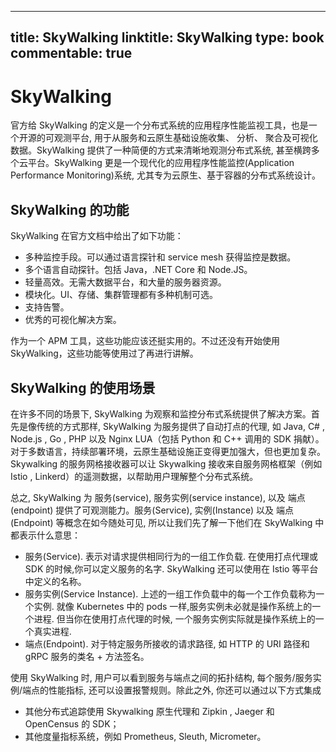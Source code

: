 
---
title: SkyWalking
linktitle: SkyWalking
type: book
commentable: true
---

# SkyWalking

官方给 SkyWalking 的定义是一个分布式系统的应用程序性能监视工具，也是一个开源的可观测平台, 用于从服务和云原生基础设施收集、 分析、 聚合及可视化数据。SkyWalking 提供了一种简便的方式来清晰地观测分布式系统, 甚至横跨多个云平台。SkyWalking 更是一个现代化的应用程序性能监控(Application Performance Monitoring)系统, 尤其专为云原生、基于容器的分布式系统设计。

## SkyWalking 的功能

SkyWalking 在官方文档中给出了如下功能：

- 多种监控手段。可以通过语言探针和 service mesh 获得监控是数据。
- 多个语言自动探针。包括 Java，.NET Core 和 Node.JS。
- 轻量高效。无需大数据平台，和大量的服务器资源。
- 模块化。UI、存储、集群管理都有多种机制可选。
- 支持告警。
- 优秀的可视化解决方案。

作为一个 APM 工具，这些功能应该还挺实用的。不过还没有开始使用 SkyWalking，这些功能等使用过了再进行讲解。

## SkyWalking 的使用场景

在许多不同的场景下, SkyWalking 为观察和监控分布式系统提供了解决方案。首先是像传统的方式那样, SkyWalking 为服务提供了自动打点的代理, 如 Java, C# , Node.js , Go , PHP 以及 Nginx LUA（包括 Python 和 C++ 调用的 SDK 捐献）。对于多数语言，持续部署环境，云原生基础设施正变得更加强大，但也更加复杂。Skywalking 的服务网格接收器可以让 Skywalking 接收来自服务网格框架（例如 Istio , Linkerd）的遥测数据，以帮助用户理解整个分布式系统。

总之, SkyWalking 为 服务(service), 服务实例(service instance), 以及 端点(endpoint) 提供了可观测能力。服务(Service), 实例(Instance) 以及 端点(Endpoint) 等概念在如今随处可见, 所以让我们先了解一下他们在 SkyWalking 中都表示什么意思：

- 服务(Service). 表示对请求提供相同行为的一组工作负载. 在使用打点代理或 SDK 的时候,你可以定义服务的名字. SkyWalking 还可以使用在 Istio 等平台中定义的名称。
- 服务实例(Service Instance). 上述的一组工作负载中的每一个工作负载称为一个实例. 就像 Kubernetes 中的 pods 一样,服务实例未必就是操作系统上的一个进程. 但当你在使用打点代理的时候, 一个服务实例实际就是操作系统上的一个真实进程.
- 端点(Endpoint). 对于特定服务所接收的请求路径, 如 HTTP 的 URI 路径和 gRPC 服务的类名 + 方法签名。

使用 SkyWalking 时, 用户可以看到服务与端点之间的拓扑结构, 每个服务/服务实例/端点的性能指标, 还可以设置报警规则。除此之外, 你还可以通过以下方式集成

- 其他分布式追踪使用 Skywalking 原生代理和 Zipkin , Jaeger 和 OpenCensus 的 SDK；
- 其他度量指标系统，例如 Prometheus, Sleuth, Micrometer。

    